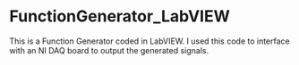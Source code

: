 # FunctionGenerator_LabVIEW
This is a Function Generator coded in LabVIEW. I used this code to interface with an NI DAQ board to output the generated signals.
